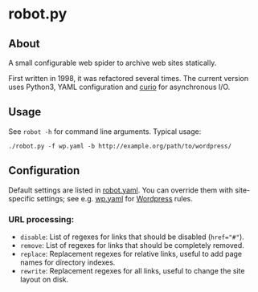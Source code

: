 # robot.py

## About
A small configurable web spider to archive web sites statically.

First written in 1998, it was refactored several times. The current version uses Python3, YAML configuration and [curio](https://github.com/dabeaz/curio) for asynchronous I/O.

## Usage

See `robot -h` for command line arguments. Typical usage:

    ./robot.py -f wp.yaml -b http://example.org/path/to/wordpress/

## Configuration

Default settings are listed in [robot.yaml](robot.yaml). You can override them with site-specific settings; see e.g. [wp.yaml](wp.yaml) for [Wordpress](https://wordpress.org) rules.

### URL processing:

- `disable`: List of regexes for links that should be disabled (`href="#"`).
- `remove`: List of regexes for links that should be completely removed.
- `replace`: Replacement regexes for relative links, useful to add page names for directory indexes.
- `rewrite`: Replacement regexes for all links, useful to change the site layout on disk.
